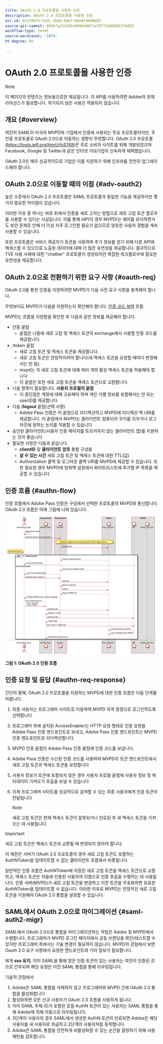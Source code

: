 ```yaml
---
title: OAuth 2.0 프로토콜을 사용한 인증
description: OAuth 2.0 프로토콜을 사용한 인증
exl-id: 0c1f04fe-51dc-4b4d-88e7-66e8f4609e02
source-git-commit: 8896fa2242664d09ddd871af8f72d8858d1f0d50
workflow-type: tm+mt
source-wordcount: '1074'
ht-degree: 0%

---
```


# OAuth 2.0 프로토콜을 사용한 인증

>[!NOTE]
>
>이 페이지의 컨텐츠는 정보용으로만 제공됩니다. 이 API를 사용하려면 Adobe의 현재 라이선스가 필요합니다. 허가되지 않은 사용은 허용되지 않습니다.

## 개요 {#overview}

여전히 SAML이 미국의 MVPD와 기업에서 인증에 사용되는 주요 프로토콜이지만, 주 인증 프로토콜로 OAuth 2.0으로 이동하는 경향이 뚜렷합니다. OAuth 2.0 프로토콜(https://tools.ietf.org/html/rfc6749)은 주로 소비자 사이트를 위해 개발되었으며 Facebook, Google 및 Twitter과 같은 인터넷 거대기업이 신속하게 채택했습니다.

OAuth 2.0은 매우 성공적이므로 기업은 이를 지원하기 위해 인프라를 천천히 업그레이드해야 합니다.



## OAuth 2.0으로 이동할 때의 이점 {#adv-oauth2}

높은 수준에서 OAuth 2.0 프로토콜은 SAML 프로토콜과 동일한 기능을 제공하지만 몇 가지 중요한 차이점이 있습니다.

이러한 이유 중 하나는 바로 뒤에서 인증을 새로 고치는 방법으로 새로 고침 토큰 플로우를 사용할 수 있다는 사실입니다. 이를 통해 IdP(이 경우 MVPD)는 제어를 유지하면서도 보안 문제로 인해 더 이상 자주 로그인할 필요가 없으므로 양호한 사용자 경험을 계속 사용할 수 있습니다.

또한 프로토콜은 서비스 제공자가 토큰을 사용하여 추가 정보를 얻기 위해 다른 API에 액세스할 수 있으므로 노출된 데이터에 대해 더 많은 유연성을 제공합니다. 결과적으로 TVE 사용 사례에 대한 &quot;chattier&quot; 프로토콜이 생성되지만 복잡한 워크플로우에 필요한 유연성을 제공합니다.





## OAuth 2.0으로 전환하기 위한 요구 사항 {#oauth-req}

OAuth 2.0을 통한 인증을 지원하려면 MVPD가 다음 사전 요구 사항을 충족해야 합니다.

무엇보다도 MVPD가 다음을 지원하는지 확인해야 합니다. [인증 코드 부여](https://oauthlib.readthedocs.io/en/latest/oauth2/grants/authcode.html) 흐름.

MVPD는 흐름을 지원함을 확인한 후 다음과 같은 정보를 제공해야 합니다.

* 인증 끝점
   * 끝점은 나중에 새로 고침 및 액세스 토큰의 exchange에서 사용할 인증 코드를 제공합니다.
* /token 끝점
   * 새로 고침 토큰 및 액세스 토큰을 제공합니다.
   * 새로 고침 토큰은 안정적이어야 합니다(새 액세스 토큰을 요청할 때마다 변경해서는 안 됨).
   * mvpd는 각 새로 고침 토큰에 대해 여러 개의 활성 액세스 토큰을 허용해야 합니다
   * 이 끝점은 또한 새로 고침 토큰을 액세스 토큰으로 교환합니다.
* 다음 항목이 필요합니다. **사용자 프로필의 끝점**
   * 이 종단점은 계정에 대해 고유해야 하며 개인 식별 정보를 포함해서는 안 되는 userID를 제공합니다
* 다음 **/logout** 끝점(선택 사항)
   * Adobe Pass 인증은 이 끝점으로 리디렉션하고 MVPD에 리디렉션 백 URI를 제공합니다. 이 끝점에서 MVPD는 클라이언트 컴퓨터의 쿠키를 지우거나 로그아웃에 원하는 논리를 적용할 수 있습니다
* 승인된 클라이언트(사용자 인증 페이지를 트리거하지 않는 클라이언트 앱)를 지원하는 것이 좋습니다
* 필요한 사항은 다음과 같습니다.
   * **clientID** 및 **클라이언트 암호** 통합 구성용
   * **살 수 있는 시간** 새로 고침 토큰 및 액세스 토큰에 대한 TTL(값)
   * Authorization 콜백 및 로그아웃 콜백 URI를 MVPD에 제공할 수 있습니다. 또한 필요한 경우 MVPD에 방화벽 설정에서 화이트리스트에 추가할 IP 목록을 제공할 수 있습니다.


## 인증 흐름 {#authn-flow}

인증 흐름에서 Adobe Pass 인증은 구성에서 선택한 프로토콜의 MVPD와 통신합니다. OAuth 2.0 흐름은 아래 그림에 나와 있습니다.



![구성에서 선택한 프로토콜의 MVPD와 통신하는 Adobe 인증의 인증 흐름을 보여 주는 다이어그램입니다.](assets/authn-flow.png)

**그림 1: OAuth 2.0 인증 흐름**



## 인증 요청 및 응답 {#authn-req-response}

간단히 말해, OAuth 2.0 프로토콜을 지원하는 MVPD에 대한 인증 흐름은 다음 단계를 따릅니다.

1. 최종 사용자는 프로그래머 사이트로 이동하여 MVPD 자격 증명으로 로그인하도록 선택합니다
1. 프로그래머 측에 설치된 AccessEnabler는 HTTP 요청 형태로 인증 요청을 Adobe Pass 인증 엔드포인트로 보내고, Adobe Pass 인증 엔드포인트는 MVPD 인증 엔드포인트로 리디렉션합니다.
1. MVPD 인증 끝점이 Adobe Pass 인증 끝점에 인증 코드를 보냅니다.
1. Adobe Pass 인증은 수신된 인증 코드를 사용하여 MVPD의 토큰 엔드포인트에서 새로 고침 토큰과 액세스 토큰을 요청합니다
1. 사용자 정보가 토큰에 포함되지 않은 경우 사용자 프로필 끝점에 사용자 정보 및 메타데이터 가져오기 호출을 보낼 수 있습니다
1. 이제 프로그래머 사이트를 성공적으로 검색할 수 있는 최종 사용자에게 인증 토큰이 전달됩니다

   >[!NOTE]
   >
   >새로 고침 토큰은 현재 액세스 토큰이 잘못되거나 만료된 후 새 액세스 토큰을 가져오는 데 사용됩니다.


>[!IMPORTANT]
>
>새로 고침 토큰은 액세스 토큰과 교환될 때 변경되지 않아야 합니다.

이 제한은 서버가 OAuth 2.0 프로토콜의 경우 새로 고침 토큰도 포함하는 AuthNToken을 업데이트할 수 없는 클라이언트 흐름에서 비롯됩니다.

일반적인 인증 흐름은 AuthNToken에 저장된 새로 고침 토큰을 액세스 토큰으로 교환하고, 액세스 토큰은 처음에 인증된 사용자의 이름으로 인증 호출을 수행하는 데 사용됩니다. 인증 서버(MVPD)가 새로 고침 토큰을 변경하고 이전 토큰을 무효화하면 유효한 AuthNToken을 업데이트할 수 없습니다. 이러한 이유로 MVPD는 안정적인 새로 고침 토큰을 지원해야 OAuth 2.0 통합을 설정할 수 있습니다.


## SAML에서 OAuth 2.0으로 마이그레이션 {#saml-auth2-migr}

SAML에서 OAuth 2.0으로 통합을 마이그레이션하는 작업은 Adobe 및 MVPD에서 수행합니다. 프로그래머가 MVPD 로그인 페이지에서 공동 브랜딩을 확인/테스트할 수 있지만 프로그래머 측에서는 기술 변경이 필요하지 않습니다. MVPD의 관점에서 보면 Oauth 2.0 요구 사항에서 요청한 엔드포인트와 기타 정보가 필요합니다.

에게 **sso 유지**, 이미 SAML을 통해 얻은 인증 토큰이 있는 사용자는 여전히 인증된 것으로 간주되며 해당 요청은 이전 SAML 통합을 통해 라우팅됩니다.

기술적 관점에서

1. Adobe은 SAML 통합을 삭제하지 않고 프로그래머와 MVPD 간에 OAuth 2.0 통합을 활성화합니다.
1. 활성화하면 모든 신규 사용자가 OAuth 2.0 흐름을 사용하게 됩니다.
1. 이미 SAML 주체-ID가 포함된 로컬 AuthN 토큰이 있는 사용자는 SAML 통합을 통해 Adobe에 의해 자동으로 라우팅됩니다.
1. 3단계의 사용자의 경우 SAML에서 생성한 AuthN 토큰이 만료되면 Adobe은 해당 사용자를 새 사용자로 취급하고 2단계의 사용자처럼 동작합니다.
1. Adobe은 SAML 통합을 안전하게 비활성화할 수 있는 순간을 결정하기 위해 사용 패턴을 검토합니다.
